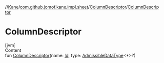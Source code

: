 //[Kane](../../index.md)/[com.github.jomof.kane.impl.sheet](../index.md)/[ColumnDescriptor](index.md)/[ColumnDescriptor](-column-descriptor.md)



# ColumnDescriptor  
[jvm]  
Content  
fun [ColumnDescriptor](-column-descriptor.md)(name: [Id](../../com.github.jomof.kane.impl/index.md#%5Bcom.github.jomof.kane.impl%2FId%2F%2F%2FPointingToDeclaration%2F%5D%2FClasslikes%2F-1174424542), type: [AdmissibleDataType](../-admissible-data-type/index.md)<*>?)  



